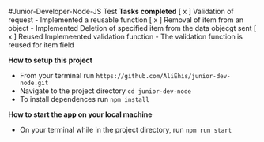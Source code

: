 #Junior-Developer-Node-JS Test
**Tasks completed**
[ x ] Validation of request - Implemented a reusable function
[ x ] Removal of item from an object - Implemented Deletion of specified item from the data objecgt sent
[ x ] Reused Implemeented validation function - The validation function is reused for item field


**How to setup this project**
- From your terminal run ```https://github.com/AliEhis/junior-dev-node.git```
- Navigate to the project directory ```cd junior-dev-node```
- To install dependences run ```npm install```


**How to start the app on your local machine**
- On your terminal while in the project directory, run ```npm run start```

